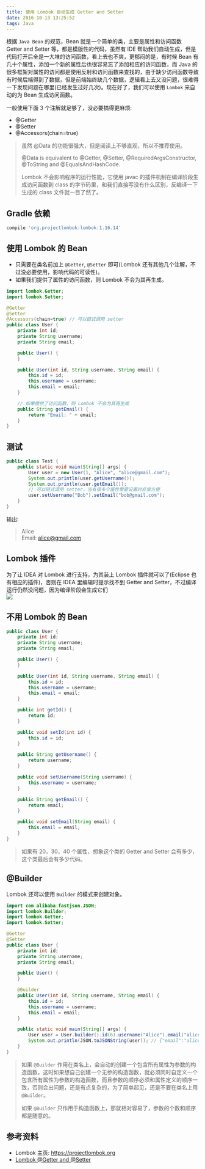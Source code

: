 ```yaml
---
title: 使用 Lombok 自动生成 Getter and Setter
date: 2016-10-13 13:25:52
tags: Java
---
```

根据 `Java Bean` 的规范，Bean 就是一个简单的类，主要是属性和访问函数 Getter and Setter 等，都是模版性的代码，虽然有 IDE 帮助我们自动生成，但是代码打开后全是一大堆的访问函数，看上去也不爽，更郁闷的是，有时候 Bean 有几十个属性，添加一个新的属性后也很容易忘了添加相应的访问函数，而 Java 的很多框架对属性的访问都是使用反射和访问函数来查找的，由于缺少访问函数导致有时候后端得到了数据，但是前端始终缺几个数据，逻辑看上去又没问题，很难得一下发现问题在哪里(已经发生过好几次)。现在好了，我们可以使用 `Lombok` 来自动的为 Bean 生成访问函数。

一般使用下面 3 个注解就足够了，没必要搞得更麻烦:

* @Getter
* @Setter
* @Accessors(chain=true)

> 虽然 @Data 的功能很强大，但是阅读上不够直观，所以不推荐使用。
>
> @Data is equivalent to @Getter, @Setter, @RequiredArgsConstructor, @ToString and  @EqualsAndHashCode.
>
> 
>
> Lombok 不会影响程序的运行性能，它使用 javac 的插件机制在编译阶段生成访问函数到 class 的字节码里，和我们直接写没有什么区别，反编译一下生成的 class 文件就一目了然了。

<!--more-->

## Gradle 依赖
```groovy
compile 'org.projectlombok:lombok:1.16.14'
```

## 使用 Lombok 的 Bean
* 只需要在类名前加上 `@Getter`, `@Setter` 即可(Lombok 还有其他几个注解，不过没必要使用，影响代码的可读性)。
* 如果我们提供了属性的访问函数，则 Lombok 不会为其再生成。

```java
import lombok.Getter;
import lombok.Setter;

@Getter
@Setter
@Accessors(chain=true) // 可以链式调用 setter
public class User {
    private int id;
    private String username;
    private String email;

    public User() {
    }

    public User(int id, String username, String email) {
        this.id = id;
        this.username = username;
        this.email = email;
    }

    // 如果提供了访问函数，则 Lombok 不会为其再生成
    public String getEmail() {
        return "Email: " + email;
    }
}
```

## 测试
```java
public class Test {
    public static void main(String[] args) {
        User user = new User(1, "Alice", "alice@gmail.com");
        System.out.println(user.getUsername());
        System.out.println(user.getEmail());
        // 可以链式调用 setter，当有很多个属性需要设置时非常方便
        user.setUsername("Bob").setEmail("bob@gmail.com");
    }
}
```

输出:

> Alice  
> Email: alice@gmail.com

## Lombok 插件
为了让 IDEA 对 Lombok 进行支持，为其装上 Lombok 插件就可以了(Eclipse 也有相应的插件)，否则在 IDEA 里编辑时提示找不到 Getter and Setter，不过编译运行仍然没问题，因为编译阶段会生成它们  
![](/img/java/lombok-idea.png)

## 不用 Lombok 的 Bean
```java
public class User {
    private int id;
    private String username;
    private String email;

    public User() {
    }

    public User(int id, String username, String email) {
        this.id = id;
        this.username = username;
        this.email = email;
    }

    public int getId() {
        return id;
    }

    public void setId(int id) {
        this.id = id;
    }

    public String getUsername() {
        return username;
    }

    public void setUsername(String username) {
        this.username = username;
    }

    public String getEmail() {
        return email;
    }

    public void setEmail(String email) {
        this.email = email;
    }
}
```

> 如果有 20，30，40 个属性，想象这个类的 Getter and Setter 会有多少，这个类最后会有多少代码。

## @Builder
Lombok 还可以使用 `Builder` 的模式来创建对象。

```java
import com.alibaba.fastjson.JSON;
import lombok.Builder;
import lombok.Getter;
import lombok.Setter;

@Getter
@Setter
public class User {
    private int id;
    private String username;
    private String email;

    public User() {
    }

    @Builder
    public User(int id, String username, String email) {
        this.id = id;
        this.username = username;
        this.email = email;
    }

    public static void main(String[] args) {
        User user = User.builder().id(6).username("Alice").email("alice@gmail.com").build();
        System.out.println(JSON.toJSONString(user)); // {"email":"alice@gmail.com","id":6,"username":"Alice"}
    }
}
```

> 如果 `@Builder` 作用在类名上，会自动的创建一个包含所有属性为参数的构造函数，这时如果想自己创建一个无参的构造函数，就必须同时自定义一个包含所有属性为参数的构造函数，而且参数的顺序必须和属性定义的顺序一致，否则会出问题，还是有点复杂的，为了简单起见，还是不要在类名上用 `@Builder`。
>
> 如果 `@Builder` 只作用于构造函数上，那就相对容易了，参数的个数和顺序都是随意的。

## 参考资料
* Lombok 主页: <https://projectlombok.org>
* [Lombok @Getter and @Setter](https://projectlombok.org/features/GetterSetter)

